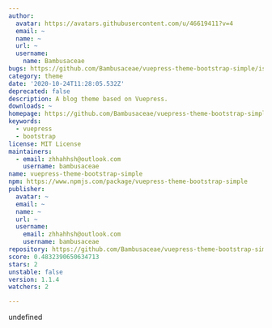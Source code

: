 ```yaml
---
author:
  avatar: https://avatars.githubusercontent.com/u/46619411?v=4
  email: ~
  name: ~
  url: ~
  username:
    name: Bambusaceae
bugs: https://github.com/Bambusaceae/vuepress-theme-bootstrap-simple/issues
category: theme
date: '2020-10-24T11:28:05.532Z'
deprecated: false
description: A blog theme based on Vuepress.
downloads: ~
homepage: https://github.com/Bambusaceae/vuepress-theme-bootstrap-simple#readme
keywords:
  - vuepress
  - bootstrap
license: MIT License
maintainers:
  - email: zhhahhsh@outlook.com
    username: bambusaceae
name: vuepress-theme-bootstrap-simple
npm: https://www.npmjs.com/package/vuepress-theme-bootstrap-simple
publisher:
  avatar: ~
  email: ~
  name: ~
  url: ~
  username:
    email: zhhahhsh@outlook.com
    username: bambusaceae
repository: https://github.com/Bambusaceae/vuepress-theme-bootstrap-simple
score: 0.4832390650634713
stars: 2
unstable: false
version: 1.1.4
watchers: 2

---
```


undefined